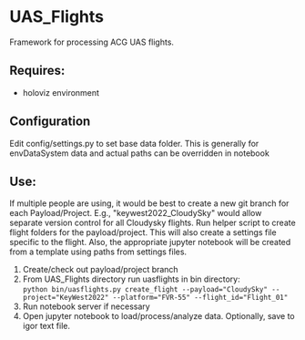 # UAS_Flights

Framework for processing ACG UAS flights. 

## Requires: 
- holoviz environment

## Configuration
Edit config/settings.py to set base data folder. This is generally for envDataSystem data and actual paths can be overridden in notebook

## Use:
If multiple people are using, it would be best to create a new git branch for each Payload/Project. E.g., "keywest2022_CloudySky" would allow separate version control for all Cloudysky flights. Run helper script to create flight folders for the payload/project. This will also create a settings file specific to the flight. Also, the appropriate jupyter notebook will be created from a template using paths from settings files.

1. Create/check out payload/project branch
2. From UAS_Flights directory run uasflights in bin directory: <br>
```python bin/uasflights.py create_flight --payload="CloudySky" --project="KeyWest2022" --platform="FVR-55" --flight_id="Flight_01"```
3. Run notebook server if necessary
4. Open jupyter notebook to load/process/analyze data. Optionally, save to igor text file.
